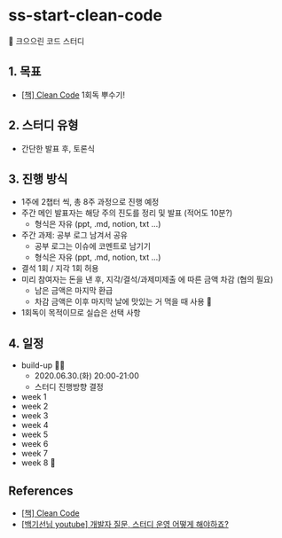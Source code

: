# ss-start-clean-code
🧹  크으으린 코드 스터디

## 1. 목표
- [[책] Clean Code](http://www.kyobobook.co.kr/product/detailViewKor.laf?mallGb=KOR&ejkGb=KOR&barcode=9788966260959) 1회독 뿌수기!

## 2. 스터디 유형
- 간단한 발표 후, 토론식

## 3. 진행 방식
- 1주에 2챕터 씩, 총 8주 과정으로 진행 예정
- 주간 메인 발표자는 해당 주의 진도를 정리 및 발표 (적어도 10분?)
  - 형식은 자유 (ppt, .md, notion, txt ...)
- 주간 과제: 공부 로그 남겨서 공유
  - 공부 로그는 이슈에 코멘트로 남기기
  - 형식은 자유 (ppt, .md, notion, txt ...)
- 결석 1회 / 지각 1회 허용
- 미리 참여자는 돈을 낸 후, 지각/결석/과제미제출 에 따른 금액 차감 (협의 필요)
  - 남은 금액은 마지막 환급
  - 차감 금액은 이후 마지막 날에 맛있는 거 먹을 때 사용 🎉
- 1회독이 목적이므로 실습은 선택 사항

## 4. 일정
- build-up 🏃‍♂️
  - 2020.06.30.(화) 20:00-21:00
  - 스터디 진행방향 결정
- week 1
- week 2
- week 3
- week 4
- week 5
- week 6
- week 7
- week 8 🎉


## References
- [[책] Clean Code](http://www.kyobobook.co.kr/product/detailViewKor.laf?mallGb=KOR&ejkGb=KOR&barcode=9788966260959) 
- [[백기선님 youtube] 개발자 질문, 스터디 운영 어떻게 해야하죠?](https://www.youtube.com/watch?v=RdTpUfm2hSo)
